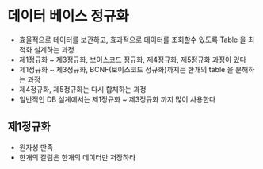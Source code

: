 # 데이터 베이스 정규화
- 효율적으로 데이터를 보관하고, 효과적으로 데이터를 조회할수 있도록 Table 을 최적화 설계하는 과정
- 제1정규화 ~ 제3정규화, 보이스코드 정규화, 제4정규화, 제5정규화 과정이 있다
- 제1정규화 ~ 제3정규화, BCNF(보이스코드 정규화)까지는 한개의 table 을 분해하는 과정
- 제4정규화, 제5정규화는 다시 합체하는 과정
- 일반적인 DB 설계에서는 제1정규화 ~ 제3정규화 까지 많이 사용한다


## 제1정규화
- 원자성 만족
- 한개의 칼럼은 한개의 데이터만 저장하라

